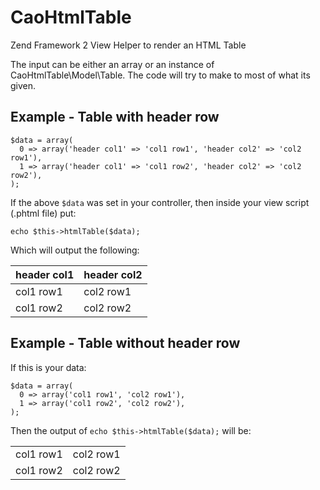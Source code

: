CaoHtmlTable
============

Zend Framework 2 View Helper to render an HTML Table

The input can be either an array or an instance of CaoHtmlTable\Model\Table.
The code will try to make to most of what its given. 

Example - Table with header row
----------------------------------
    $data = array(
      0 => array('header col1' => 'col1 row1', 'header col2' => 'col2 row1'),
      1 => array('header col1' => 'col1 row2', 'header col2' => 'col2 row2'),
    );

If the above `$data` was set in your controller, then inside your view script (.phtml file) put:

    echo $this->htmlTable($data);

Which will output the following:
    <table>
     <thead>
      <tr>
        <th>header col1</th><th>header col2</th>
      </tr>
     </thead>
     <tbody>
      <tr>
        <td>col1 row1</td><td>col2 row1</td>
      </tr>
      <tr>
        <td>col1 row2</td><td>col2 row2</td>
      </tr>
     </tbody>
    </table>
    
Example - Table without header row
----------------------------------
If this is your data:

    $data = array(
      0 => array('col1 row1', 'col2 row1'),
      1 => array('col1 row2', 'col2 row2'),
    );
    
Then the output of `echo $this->htmlTable($data);` will be:
    <table>
     <tbody>
      <tr>
        <td>col1 row1</td><td>col2 row1</td>
      </tr>
      <tr>
        <td>col1 row2</td><td>col2 row2</td>
      </tr>
     </tbody>
    </table>
